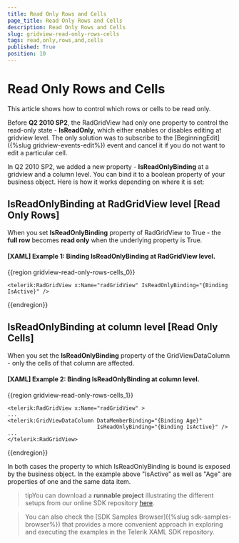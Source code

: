 ```yaml
---
title: Read Only Rows and Cells
page_title: Read Only Rows and Cells
description: Read Only Rows and Cells
slug: gridview-read-only-rows-cells
tags: read,only,rows,and,cells
published: True
position: 10
---
```


# Read Only Rows and Cells

This article shows how to control which rows or cells to be read only.

Before __Q2 2010 SP2__, the RadGridView had only one property to control the read-only state - __IsReadOnly__, which either enables or disables editing at gridview level. The only solution was to subscribe to the [BeginningEdit]({%slug gridview-events-edit%}) event and cancel it if you do not want to edit a particular cell.

In Q2 2010 SP2, we added a new property - __IsReadOnlyBinding__ at a gridview and a column level. You can bind it to a boolean property of your business object. Here is how it works depending on where it is set:

## IsReadOnlyBinding at RadGridView level [Read Only Rows]

When you set __IsReadOnlyBinding__ property of RadGridView to True - the __full row__ becomes __read only__ when the underlying property is True. 

#### __[XAML] Example 1: Binding IsReadOnlyBinding at RadGridView level.__

{{region gridview-read-only-rows-cells_0}}

	<telerik:RadGridView x:Name="radGridView" IsReadOnlyBinding="{Binding IsActive}" />
{{endregion}}

## IsReadOnlyBinding at column level [Read Only Cells]

When you set the __IsReadOnlyBinding__ property of the GridViewDataColumn - only the cells of that column are affected.

#### __[XAML] Example 2: Binding IsReadOnlyBinding at column level.__

{{region gridview-read-only-rows-cells_1}}

	<telerik:RadGridView x:Name="radGridView" >
	...
	<telerik:GridViewDataColumn DataMemberBinding="{Binding Age}" 
	                            IsReadOnlyBinding="{Binding IsActive}" />
	...
	</telerik:RadGridView>
{{endregion}}

In both cases the property to which IsReadOnlyBinding is bound is exposed by the business object. In the example above "IsActive" as well as "Age" are properties of one and the same data item.

>tipYou can download a __runnable project__ illustrating the different setups from our online SDK repository [here](https://github.com/telerik/xaml-sdk/tree/master/GridView/ReadOnlyBinding).

>You can also check the [SDK Samples Browser]({%slug sdk-samples-browser%}) that provides a more convenient approach in exploring and executing the examples in the Telerik XAML SDK repository. 


